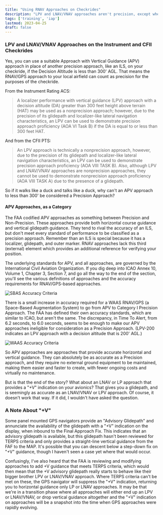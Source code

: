 ```yaml
---
title: "Using RNAV Approaches on Checkrides"
description: "LPV and LNAV/VNAV approaches aren't precision, except when they are."
tags: ['training', 'iap']
lastmod: 2023-04-25
draft: false
---
```


### LPV and LNAV/VNAV Approaches on the Instrument and CFII Checkrides

Yes, you can use a suitable Approach with Vertical Guidance (APV) approach in place of another precision approach, like an ILS, on your checkride, if the Decision Altitude is less than 300' AGL.  That means the RNAV/GPS approach to your local airfield can count as precision for the purposes of the checkride.

From the Instrument Rating ACS:
> A localizer performance with vertical guidance (LPV) approach with a decision altitude (DA) greater than 300 feet height above terrain (HAT) may be used as a nonprecision approach; however, due to the precision of its glidepath and localizer-like lateral navigation characteristics, an LPV can be used to demonstrate precision approach proficiency (AOA VI Task B) if the DA is equal to or less than 300 feet HAT. 

And from the CFII PTS: 
> An LPV approach is technically a nonprecision approach, however, due to the precision of its glidepath and localizer-like lateral navigation characteristics, an LPV can be used to demonstrate precision approach proficiency (AOA VIII TASK B). Also, although LPV and LNAV/VNAV approaches are nonprecision approaches, they cannot be used to demonstrate nonprecision approach proficiency (AOA VIII TASK A) due to the presence of a glidepath.

So if it walks like a duck and talks like a duck, why can't an APV approach to less than 300' be considered a Precision Approach?

#### APV Approaches, as a Category

The FAA codified APV approaches as something between Precision and Non-Precision.  These approaches provide both horizontal course guidance and vertical glidepath guidance.  They tend to rival the accuracy of an ILS, but don't meet every standard of performance to be classified as a precision approach.  Remember than an ILS is special because it has a localizer, glidepath, and outer marker.  RNAV approaches lack this third (external) element which provides an additional reference for verifying your position.

The underlying standards for APV, and all approaches, are governed by the International Civil Aviation Organization.  If you dig deep into ICAO Annex 10, Volume 1, Chapter 3, Section 7, and go all the way to the end of the section, you'll see the various definitions of approaches and the accuracy requirements for RNAV/GPS-based approaches.

![SBAS Accuracy Criteria](/img/sbas_criteria.webp)

There is a small increase in accuracy required for a WAAS RNAV/GPS (a Space-Based Augmentation System) to go from APV to Category I Precision Approach.  The FAA has defined their own accuracy standards, which are similar to ICAO, but aren't the same.  The discrepancy, in Time To Alert, from 6.2 seconds, to 6.0 seconds, seems to be enough to make our APV approaches ineligible for consideration as a Precision Approach.  (LPV-200 indicates an LPV approach with a decision altitude that is 200' AGL.)

![WAAS Accuracy Criteria](/img/waas_performance.webp)

So APV approaches are approaches that provide accurate horizontal and vertical guidance.  They can absolutely be as accurate as a Precision approach, and they require no external ground equipment to be maintained, making them easier and faster to create, with fewer ongoing costs and virtually no maintenance.

But is that the end of the story?  What about an LNAV or LP approach that provides a "+V" indication on your avionics?  That gives you a glidepath, and is seemingly as accurate as an LNAV/VNAV or LPV approach.  Of course, it doesn't work that way.  If it did, I wouldn't have asked the question.

### A Note About "+V"

Some panel mounted GPS navigators provide an "Advisory Glidepath" and annunciate the availability of the glidepath with a "+V" indication on the display, when inbound to the Final Approach Fix.  This indicates that an advisory glidepath is available, but this glidepath hasn't been reviewed for TERPS criteria and only provides a straight-line vertical guidance from the FAF to the MAP.  It's possible that you can descent below a step-down fix on "+V" guidance, though I haven't seen a case yet where that would occur.

Confusingly, I've also heard that the FAA is reviewing and modifying approaches to add +V guidance that meets TERPS criteria, which would then mean that the +V advisory glidepath really starts to behave like their bigger brother LPV or LNAV/VNAV approach.  Where TERPS criteria can't be met on these, the GPS navigator will suppress the "+V" indication, returning you to horizontal guidance only LP or LNAV approaches.  It may be that we're in a transition phase where all approaches will either end up an LPV or LNAV/VNAV, or drop vertical guidance altogether and the "+V" indication on approaches will be a snapshot into the time when GPS approaches were rapidly evolving.